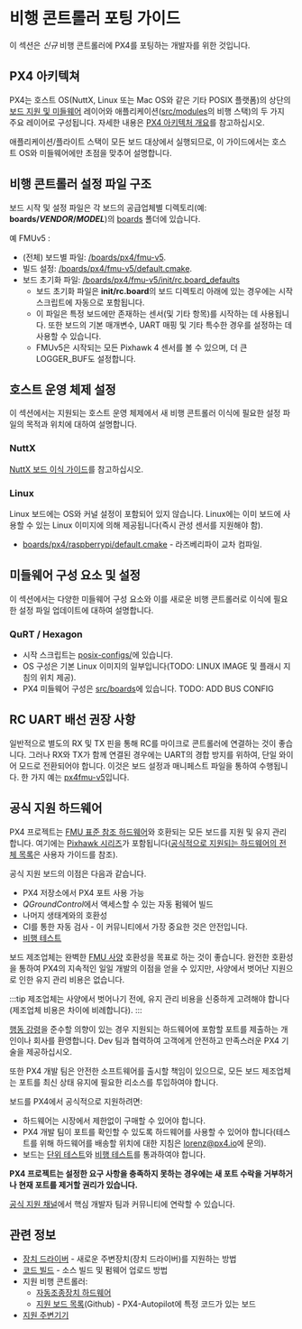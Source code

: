 # 비행 콘트롤러 포팅 가이드

이 섹션은 *신규* 비행 콘트롤러에 PX4를 포팅하는 개발자를 위한 것입니다.

## PX4 아키텍쳐

PX4는 호스트 OS(NuttX, Linux 또는 Mac OS와 같은 기타 POSIX 플랫폼)의 상단의 [보드 지원 및 미들웨어](../middleware/README.md) 레이어와 애플리케이션([src/modules](https://github.com/PX4/PX4-Autopilot/tree/master/src/modules)의 비행 스택)의 두 가지 주요 레이어로 구성됩니다. 자세한 내용은 [PX4 아키텍처 개요](../concept/architecture.md)를 참고하십시오.

애플리케이션/플라이트 스택이 모든 보드 대상에서 실행되므로, 이 가이드에서는 호스트 OS와 미들웨어에만 초점을 맞추어 설명합니다.

## 비행 콘트롤러 설정  파일 구조

보드 시작 및 설정 파일은 각 보드의 공급업체별 디렉토리(예: **boards/_VENDOR_/_MODEL_**)의 [boards](https://github.com/PX4/PX4-Autopilot/tree/master/boards/) 폴더에 있습니다.

예 FMUv5 :

- (전체) 보드별 파일: [/boards/px4/fmu-v5](https://github.com/PX4/PX4-Autopilot/tree/master/boards/px4/fmu-v5).<!-- NEED px4_version -->
- 빌드 설정: [/boards/px4/fmu-v5/default.cmake](https://github.com/PX4/PX4-Autopilot/blob/master/boards/px4/fmu-v5/default.cmake).<!-- NEED px4_version -->
- 보드 초기화 파일: [/boards/px4/fmu-v5/init/rc.board_defaults](https://github.com/PX4/PX4-Autopilot/blob/master/boards/px4/fmu-v5/init/rc.board_defaults) <!-- NEED px4_version -->
  - 보드 초기화 파일은 **init/rc.board**의 보드 디렉토리 아래에 있는 경우에는 시작 스크립트에 자동으로 포함됩니다.
  - 이 파일은 특정 보드에만 존재하는 센서(및 기타 항목)를 시작하는 데 사용됩니다. 또한 보드의 기본 매개변수, UART 매핑 및 기타 특수한 경우를 설정하는 데 사용할 수 있습니다.
  - FMUv5은 시작되는 모든 Pixhawk 4 센서를 볼 수 있으며, 더 큰 LOGGER_BUF도 설정합니다.

## 호스트 운영 체제 설정

이 섹션에서는 지원되는 호스트 운영 체제에서 새 비행 콘트롤러 이식에 필요한 설정 파일의 목적과 위치에 대하여 설명합니다.

### NuttX

[NuttX 보드 이식 가이드](porting_guide_nuttx.md)를 참고하십시오.

### Linux

Linux 보드에는 OS와 커널 설정이 포함되어 있지 않습니다. Linux에는 이미 보드에 사용할 수 있는 Linux 이미지에 의해 제공됩니다(즉시 관성 센서를 지원해야 함).

- [boards/px4/raspberrypi/default.cmake](https://github.com/PX4/PX4-Autopilot/blob/master/boards/px4/raspberrypi/default.cmake) - 라즈베리파이 교차 컴파일. <!-- NEED px4_version -->

## 미들웨어 구성 요소 및 설정

이 섹션에서는 다양한 미들웨어 구성 요소와 이를 새로운 비행 콘트롤러로 이식에 필요한 설정 파일 업데이트에 대하여 설명합니다.

### QuRT / Hexagon

- 시작 스크립트는 [posix-configs/](https://github.com/PX4/PX4-Autopilot/tree/master/posix-configs)에 있습니다. <!-- NEED px4_version -->
- OS 구성은 기본 Linux 이미지의 일부입니다(TODO: LINUX IMAGE 및 플래시 지침의 위치 제공).
- PX4 미들웨어 구성은 [src/boards](https://github.com/PX4/PX4-Autopilot/tree/master/boards)에 있습니다. <!-- NEED px4_version --> TODO: ADD BUS CONFIG

## RC UART 배선 권장 사항

일반적으로 별도의 RX 및 TX 핀을 통해 RC를 마이크로 콘트롤러에 연결하는 것이 좋습니다. 그러나 RX와 TX가 함께 연결된 경우에는 UART의 경합 방지를 위하여, 단일 와이어 모드로 전환되어야 합니다. 이것은 보드 설정과 매니페스트 파일을 통하여 수행됩니다. 한 가지 예는 [px4fmu-v5](https://github.com/PX4/PX4-Autopilot/blob/master/boards/px4/fmu-v5/src/manifest.c)입니다. <!-- NEED px4_version -->

## 공식 지원 하드웨어

PX4 프로젝트는 [FMU 표준 참조 하드웨어](../hardware/reference_design.md)와 호환되는 모든 보드를 지원 및 유지 관리합니다. 여기에는 [Pixhawk 시리즈](../flight_controller/pixhawk_series.md)가 포함됩니다([공식적으로 지원되는 하드웨어의 전체 목록](../flight_controller/README.md)은 사용자 가이드를 참조).

공식 지원 보드의 이점은 다음과 같습니다.

- PX4 저장소에서 PX4 포트 사용 가능
- *QGroundControl*에서 액세스할 수 있는 자동 펌웨어 빌드
- 나머지 생태계와의 호환성
- CI를 통한 자동 검사 - 이 커뮤니티에서 가장 중요한 것은 안전입니다.
- [비행 테스트](../test_and_ci/test_flights.md)

보드 제조업체는 완벽한 [FMU 사양](https://pixhawk.org/) 호환성을 목표로 하는 것이 좋습니다. 완전한 호환성을 통하여 PX4의 지속적인 일일 개발의 이점을 얻을 수 있지만, 사양에서 벗어난 지원으로 인한 유지 관리 비용은 없습니다.

:::tip
제조업체는 사양에서 벗어나기 전에, 유지 관리 비용을 신중하게 고려해야 합니다(제조업체 비용은 차이에 비례합니다).
:::

[행동 강령](https://github.com/PX4/PX4-Autopilot/blob/master/CODE_OF_CONDUCT.md)을 준수할 의향이 있는 경우 지원되는 하드웨어에 포함할 포트를 제출하는 개인이나 회사를 환영합니다. Dev 팀과 협력하여 고객에게 안전하고 만족스러운 PX4 기술을 제공하십시오.

또한 PX4 개발 팀은 안전한 소프트웨어를 출시할 책임이 있으므로, 모든 보드 제조업체는 포트를 최신 상태 유지에 필요한 리소스를 투입하여야 합니다.

보드를 PX4에서 공식적으로 지원하려면:

- 하드웨어는 시장에서 제한없이 구매할 수 있어야 합니다.
- PX4 개발 팀이 포트를 확인할 수 있도록 하드웨어를 사용할 수 있어야 합니다(테스트를 위해 하드웨어를 배송할 위치에 대한 지침은 [lorenz@px4.io](mailto:lorenz@px4.io)에 문의).
- 보드는 [단위 테스트](../test_and_ci/README.md)와 [비행 테스트](../test_and_ci/test_flights.md)를 통과하여야 합니다.

**PX4 프로젝트는 설정한 요구 사항을 충족하지 못하는 경우에는 새 포트 수락을 거부하거나 현재 포트를 제거할 권리가 있습니다.**

[공식 지원 채널](../contribute/support.md)에서 핵심 개발자 팀과 커뮤니티에 연락할 수 있습니다.

## 관련 정보

- [장치 드라이버](../middleware/drivers.md) - 새로운 주변장치(장치 드라이버)를 지원하는 방법
- [코드 빌드](../dev_setup/building_px4.md) - 소스 빌드 및 펌웨어 업로드 방법
- 지원 비행 콘트롤러:
  - [자동조종장치 하드웨어](../flight_controller/README.md)
  - [지원 보드 목록](https://github.com/PX4/PX4-Autopilot/#supported-hardware)(Github) - PX4-Autopilot에 특정 코드가 있는 보드
- [지원 주변기기](../peripherals/README.md)
